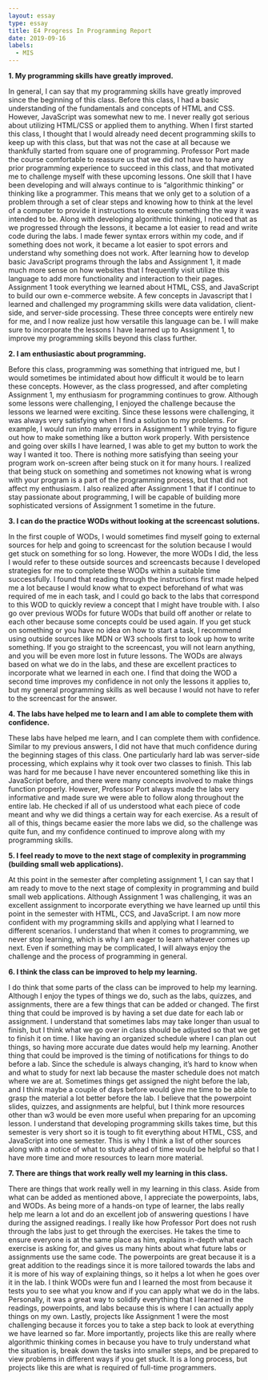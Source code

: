 ```yaml
---
layout: essay
type: essay
title: E4 Progress In Programming Report
date: 2019-09-16
labels:
  - MIS
---
```


**1. My programming skills have greatly improved.**

In general, I can say that my programming skills have greatly improved since the beginning of this class. Before this class, I had a basic understanding of the fundamentals and concepts of HTML and CSS. However, JavaScript was somewhat new to me. I never really got serious about utilizing HTML/CSS or applied them to anything. When I first started this class, I thought that I would already need decent programming skills to keep up with this class, but that was not the case at all because we thankfully started from square one of programming. Professor Port made the course comfortable to reassure us that we did not have to have any prior programming experience to succeed in this class, and that motivated me to challenge myself with these upcoming lessons. One skill that I have been developing and will always continue to is “algorithmic thinking” or thinking like a programmer. This means that we only get to a solution of a problem through a set of clear steps and knowing how to think at the level of a computer to provide it instructions to execute something the way it was intended to be. Along with developing algorithmic thinking, I noticed that as we progressed through the lessons, it became a lot easier to read and write code during the labs. I made fewer syntax errors within my code, and if something does not work, it became a lot easier to spot errors and understand why something does not work. After learning how to develop basic JavaScript programs through the labs and Assignment 1, it made much more sense on how websites that I frequently visit utilize this language to add more functionality and interaction to their pages. Assignment 1 took everything we learned about HTML, CSS, and JavaScript to build our own e-commerce website. A few concepts in Javascript that I learned and challenged my programming skills were data validation, client-side, and server-side processing. These three concepts were entirely new for me, and I now realize just how versatile this language can be. I will make sure to incorporate the lessons I have learned up to Assignment 1, to improve my programming skills beyond this class further.

**2. I am enthusiastic about programming.**

Before this class, programming was something that intrigued me, but I would sometimes be intimidated about how difficult it would be to learn these concepts. However, as the class progressed, and after completing Assignment 1, my enthusiasm for programming continues to grow. Although some lessons were challenging, I enjoyed the challenge because the lessons we learned were exciting. Since these lessons were challenging, it was always very satisfying when I find a solution to my problems. For example, I would run into many errors in Assignment 1 while trying to figure out how to make something like a button work properly. With persistence and going over skills I have learned, I was able to get my button to work the way I wanted it too. There is nothing more satisfying than seeing your program work on-screen after being stuck on it for many hours. I realized that being stuck on something and sometimes not knowing what is wrong with your program is a part of the programming process, but that did not affect my enthusiasm. I also realized after Assignment 1 that if I continue to stay passionate about programming, I will be capable of building more sophisticated versions of Assignment 1 sometime in the future. 

**3. I can do the practice WODs without looking at the screencast solutions.**

In the first couple of WODs, I would sometimes find myself going to external sources for help and going to screencast for the solution because I would get stuck on something for so long. However, the more WODs I did, the less I would refer to these outside sources and screencasts because I developed strategies for me to complete these WODs within a suitable time successfully. I found that reading through the instructions first made helped me a lot because I would know what to expect beforehand of what was required of me in each task, and I could go back to the labs that correspond to this WOD to quickly review a concept that I might have trouble with. I also go over previous WODs for future WODs that build off another or relate to each other because some concepts could be used again. If you get stuck on something or you have no idea on how to start a task, I recommend using outside sources like MDN or W3 schools first to look up how to write something. If you go straight to the screencast, you will not learn anything, and you will be even more lost in future lessons. The WODs are always based on what we do in the labs, and these are excellent practices to incorporate what we learned in each one. I find that doing the WOD a second time improves my confidence in not only the lessons it applies to, but my general programming skills as well because I would not have to refer to the screencast for the answer.

**4. The labs have helped me to learn and I am able to complete them with confidence.**

These labs have helped me learn, and I can complete them with confidence. Similar to my previous answers, I did not have that much confidence during the beginning stages of this class. One particularly hard lab was server-side processing, which explains why it took over two classes to finish. This lab was hard for me because I have never encountered something like this in JavaScript before, and there were many concepts involved to make things function properly. However, Professor Port always made the labs very informative and made sure we were able to follow along throughout the entire lab. He checked if all of us understood what each piece of code meant and why we did things a certain way for each exercise. As a result of all of this, things became easier the more labs we did, so the challenge was quite fun, and my confidence continued to improve along with my programming skills.

**5. I feel ready to move to the next stage of complexity in programming (building small web applications).**

At this point in the semester after completing assignment 1, I can say that I am ready to move to the next stage of complexity in programming and build small web applications. Although Assignment 1 was challenging, it was an excellent assignment to incorporate everything we have learned up until this point in the semester with HTML, CCS, and JavaScript. I am now more confident with my programming skills and applying what I learned to different scenarios. I understand that when it comes to programming, we never stop learning, which is why I am eager to learn whatever comes up next. Even if something may be complicated, I will always enjoy the challenge and the process of programming in general.

**6. I think the class can be improved to help my learning.**

I do think that some parts of the class can be improved to help my learning. Although I enjoy the types of things we do, such as the labs, quizzes, and assignments, there are a few things that can be added or changed. The first thing that could be improved is by having a set due date for each lab or assignment. I understand that sometimes labs may take longer than usual to finish, but I think what we go over in class should be adjusted so that we get to finish it on time. I like having an organized schedule where I can plan out things, so having more accurate due dates would help my learning. Another thing that could be improved is the timing of notifications for things to do before a lab. Since the schedule is always changing, it’s hard to know when and what to study for next lab because the master schedule does not match where we are at. Sometimes things get assigned the night before the lab, and I think maybe a couple of days before would give me time to be able to grasp the material a lot better before the lab. I believe that the powerpoint slides, quizzes, and assignments are helpful, but I think more resources other than w3 would be even more useful when preparing for an upcoming lesson. I understand that developing programming skills takes time, but this semester is very short so it is tough to fit everything about HTML, CSS, and JavaScript into one semester. This is why I think a list of other sources along with a notice of what to study ahead of time would be helpful so that I have more time and more resources to learn more material.

**7. There are things that work really well my learning in this class.**

There are things that work really well in my learning in this class. Aside from what can be added as mentioned above, I appreciate the powerpoints, labs, and WODs. As being more of a hands-on type of learner, the labs really help me learn a lot and do an excellent job of answering questions I have during the assigned readings. I really like how Professor Port does not rush through the labs just to get through the exercises. He takes the time to ensure everyone is at the same place as him, explains in-depth what each exercise is asking for, and gives us many hints about what future labs or assignments use the same code. The powerpoints are great because it is a great addition to the readings since it is more tailored towards the labs and it is more of his way of explaining things, so it helps a lot when he goes over it in the lab. I think WODs were fun and I learned the most from because it tests you to see what you know and if you can apply what we do in the labs. Personally, it was a great way to solidify everything that I learned in the readings, powerpoints, and labs because this is where I can actually apply things on my own. Lastly, projects like Assignment 1 were the most challenging because it forces you to take a step back to look at everything we have learned so far. More importantly, projects like this are really where algorithmic thinking comes in because you have to truly understand what the situation is, break down the tasks into smaller steps, and be prepared to view problems in different ways if you get stuck. It is a long process, but projects like this are what is required of full-time programmers.
